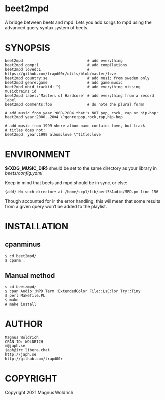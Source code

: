 # beet2mpd

A bridge between beets and mpd. Lets you add songs to mpd using the
advanced query syntax system of beets.

# SYNOPSIS

    beet2mpd                             # add everything
    beet2mpd comp:1                      # add compilations
    beet2mpd loved:1                     # https://github.com/trapd00r/utils/blob/master/love
    beet2mpd country:se                  # add music from sweden only
    beet2mpd genre:game                  # add game music
    beet2mpd mbid_trackid::^$            # add everything missing musicbrainz id
    beet2mpd label:'Masters of Hardcore' # add everything from a record label
    beet2mpd comments:foo                # do note the plural form!

    # add music from year 2000-2004 that's NOT pop, rock, rap or hip-hop:
    beet2mpd year:2000..2004 \^genre:pop,rock,rap,hip-hop

    # add music from 1999 where album name contains love, but track
    # titles does not:
    beet2mpd  year:1999 album:love \^title:love

# ENVIRONMENT

**${XDG\_MUSIC\_DIR}** should be set to the same directory as your library in
_beets/config.yaml_

Keep in mind that beets and mpd should be in sync, or else:

    {add} No such directory at /home/scp1/lib/perl5/Audio/MPD.pm line 156

Though accounted for in the error handling, this will mean that some
results from a given query won't be added to the playlist.

# INSTALLATION

## cpanminus

    $ cd beet2mpd/
    $ cpanm .

## Manual method

    $ cd beet2mpd/
    $ cpan Audio::MPD Term::ExtendedColor File::LsColor Try::Tiny
    $ perl Makefile.PL
    $ make
    # make install

# AUTHOR

    Magnus Woldrich
    CPAN ID: WOLDRICH
    m@japh.se
    japh@irc.libera.chat
    http://japh.se
    http://github.com/trapd00r

# COPYRIGHT

Copyright 2021 Magnus Woldrich
